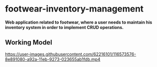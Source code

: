 # footwear-inventory-management

**Web application related to footwear, where a user needs to maintain his inventory system in order to implement CRUD operations.**

## Working Model


https://user-images.githubusercontent.com/62216101/116573576-8e891080-a92a-11eb-9273-023655ab1fdb.mp4


